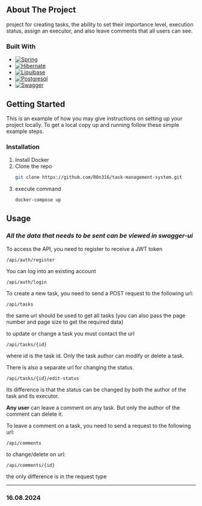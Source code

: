 <!-- ABOUT THE PROJECT -->
## About The Project

project for creating tasks, the ability to set their importance level, execution status, assign an executor, and also leave comments that all users can see.


### Built With


* [![Spring][Spring]][Spring-url]
* [![Hibernate][Hibernate]][Hibernate-url]
* [![Liquibase][Liquibase]][Liquibase-url]
* [![Postgresql][Postgresql]][Postgresql-url]
* [![Swagger][Swagger]][Swagger-url]




<!-- GETTING STARTED -->
## Getting Started

This is an example of how you may give instructions on setting up your project locally.
To get a local copy up and running follow these simple example steps.

### Installation

1. Install Docker
2. Clone the repo
   ```sh
   git clone https://github.com/R0n316/task-management-system.git
   ```
3. execute command
   ```sh
   docker-compose up
   ```


<!-- USAGE EXAMPLES -->
## Usage
### _All the data that needs to be sent can be viewed in swagger-ui_

To access the API, you need to register to receive a JWT token
```
/api/auth/register
```
You can log into an existing account
```
/api/auth/login
```
To create a new task, you need to send a POST request to the following url:
```
/api/tasks
```
the same url should be used to get all tasks (you can also pass the page number and page size to get the required data)

to update or change a task you must contact the url
```
/api/tasks/{id}
```

where id is the task id. Only the task author can modify or delete a task.

There is also a separate url for changing the status.
```
/api/tasks/{id}/edit-status
```

Its difference is that the status can be changed by both the author of the task and its executor.

__Any user__ can leave a comment on any task. But only the author of the comment can delete it.

To leave a comment on a task, you need to send a request to the following url:
```
/api/comments
```

to change/delete on url:
```
/api/comments/{id}
```

the only difference is in the request type


<!-- MARKDOWN LINKS & IMAGES -->
<!-- https://www.markdownguide.org/basic-syntax/#reference-style-links -->

[Spring]: https://camo.githubusercontent.com/621ad45e5af2fa8ce30932b8e9a5c6561ec0b3180845ec409a932da8bb5e09f6/68747470733a2f2f696d672e736869656c64732e696f2f7374617469632f76313f7374796c653d666f722d7468652d6261646765266d6573736167653d537072696e6726636f6c6f723d364442333346266c6f676f3d537072696e67266c6f676f436f6c6f723d464646464646266c6162656c3d
[Spring-url]: https://spring.io/projects/spring-framework
[Hibernate]: https://camo.githubusercontent.com/06b0c4daa865c184fbaccc029d1cd443dac10e534d6715dd1b51c2463a30210b/68747470733a2f2f696d672e736869656c64732e696f2f7374617469632f76313f7374796c653d666f722d7468652d6261646765266d6573736167653d48696265726e61746526636f6c6f723d353936363643266c6f676f3d48696265726e617465266c6f676f436f6c6f723d464646464646266c6162656c3d
[Hibernate-url]: https://hibernate.org/
[Liquibase]: https://camo.githubusercontent.com/69f28a75c3e7afd63269bd7e775cfea378001cd4aaa612844ad2234d6c17a5a6/68747470733a2f2f696d672e736869656c64732e696f2f7374617469632f76313f7374796c653d666f722d7468652d6261646765266d6573736167653d4c697175696261736526636f6c6f723d323936324646266c6f676f3d4c6971756962617365266c6f676f436f6c6f723d464646464646266c6162656c3d
[Liquibase-url]: https://www.liquibase.com/
[Postgresql]: https://img.shields.io/static/v1?style=for-the-badge&message=PostgreSQL&color=4169E1&logo=PostgreSQL&logoColor=FFFFFF&label=
[Postgresql-url]: https://www.postgresql.org/
[Swagger]: https://img.shields.io/static/v1?style=for-the-badge&message=Swagger&color=222222&logo=Swagger&logoColor=85EA2D&label=
[Swagger-url]: https://swagger.io/

---
### 16.08.2024
